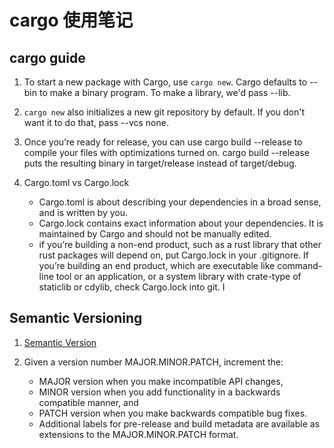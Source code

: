 # cargo 使用笔记

## cargo guide

1. To start a new package with Cargo, use `cargo new`. Cargo defaults to --bin to make a binary program. To make a library, we'd pass --lib.

2. `cargo new` also initializes a new git repository by default. If you don't want it to do that, pass --vcs none.

3. Once you’re ready for release, you can use cargo build --release to compile your files with optimizations turned on. cargo build --release puts the resulting binary in target/release instead of target/debug.

4. Cargo.toml vs Cargo.lock
    - Cargo.toml is about describing your dependencies in a broad sense, and is written by you.
    - Cargo.lock contains exact information about your dependencies. It is maintained by Cargo and should not be manually edited.
    - if you’re building a non-end product, such as a rust library that other rust packages will depend on, put Cargo.lock in your .gitignore. If you’re building an end product, which are executable like command-line tool or an application, or a system library with crate-type of staticlib or cdylib, check Cargo.lock into git. I

## Semantic Versioning

1. [Semantic Version](https://semver.org/)

2. Given a version number MAJOR.MINOR.PATCH, increment the:
    - MAJOR version when you make incompatible API changes,
    - MINOR version when you add functionality in a backwards compatible manner, and
    - PATCH version when you make backwards compatible bug fixes.
    - Additional labels for pre-release and build metadata are available as extensions to the MAJOR.MINOR.PATCH format.
